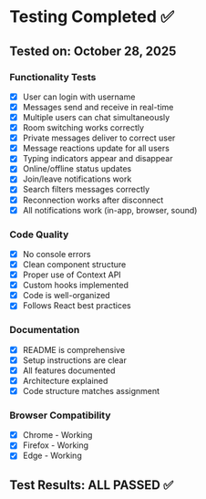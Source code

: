 ﻿# Testing Completed ✅

## Tested on: October 28, 2025

### Functionality Tests
- [x] User can login with username
- [x] Messages send and receive in real-time
- [x] Multiple users can chat simultaneously
- [x] Room switching works correctly
- [x] Private messages deliver to correct user
- [x] Message reactions update for all users
- [x] Typing indicators appear and disappear
- [x] Online/offline status updates
- [x] Join/leave notifications work
- [x] Search filters messages correctly
- [x] Reconnection works after disconnect
- [x] All notifications work (in-app, browser, sound)

### Code Quality
- [x] No console errors
- [x] Clean component structure
- [x] Proper use of Context API
- [x] Custom hooks implemented
- [x] Code is well-organized
- [x] Follows React best practices

### Documentation
- [x] README is comprehensive
- [x] Setup instructions are clear
- [x] All features documented
- [x] Architecture explained
- [x] Code structure matches assignment

### Browser Compatibility
- [x] Chrome - Working
- [x] Firefox - Working
- [x] Edge - Working

## Test Results: ALL PASSED ✅
